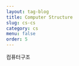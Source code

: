 ```yaml
---
layout: tag-blog
title: Computer Structure
slug: cs-cs
category: cs
menu: false
order: 5
---
```


컴퓨터구조
